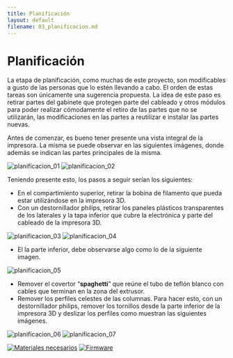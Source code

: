 ```yaml
---
title: Planificación
layout: default
filename: 03_planificacion.md
--- 
```

# Planificación

La etapa de planificación, como muchas de este proyecto, son modificables a gusto de las personas que lo estén llevando a cabo. El orden de estas tareas son únicamente una sugerencia propuesta. La idea de este paso es retirar partes del gabinete que protegen  parte del cableado y otros módulos para poder realizar cómodamente el retiro de las partes que no se utilizarán, las modificaciones en las partes a reutilizar e instalar las partes nuevas. 

Antes de comenzar, es bueno tener presente una vista integral de la impresora. La misma se puede observar en las siguientes imágenes, donde además se indican las partes principales de la misma.

![planificacion_01](./assets/img/planificacion_1.JPG)
![planificacion_02](./assets/img/planificacion_2.JPG)

Teniendo presente esto, los pasos a seguir serían los siguientes:
* En el compartimiento superior, retirar la bobina de filamento que pueda estar utilizándose en la impresora 3D.
* Con un destornillador philips, retirar los paneles plásticos transparentes de los laterales y la tapa inferior que cubre la electrónica y parte del cableado de la impresora 3D.

![planificacion_03](./assets/img/panel_lat.JPG)
![planificacion_04](./assets/img/tapa_inf.jpg)

* El la parte inferior, debe observarse algo como lo de la siguiente imagen.

![planificacion_05](./assets/img/interior.jpg)

* Remover el covertor “__spaghetti__” que reúne el tubo de teflón blanco con cables que terminan en la zona del extrusor.
* Remover los perfiles celestes de las columnas. Para hacer esto, con un destornillador philips, remover los tornillos desde la parte inferior de la impresora 3D y deslizar los perfiles como muestran las siguientes imágenes.

![planificacion_06](./assets/img/lat_columna_1.jpg)
![planificacion_07](./assets/img/lat_columna_2.jpg)

[![Materiales necesarios](./assets/img/boton2.jpg)](02_materiales.html) [![Firmware](./assets/img/boton4.jpg)](./04_carga_firmware.html)